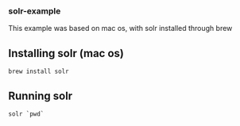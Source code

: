 ### solr-example

This example was based on mac os, with solr installed through brew

## Installing solr (mac os)
```shell
brew install solr
```

## Running solr

```shell
solr `pwd`
```
